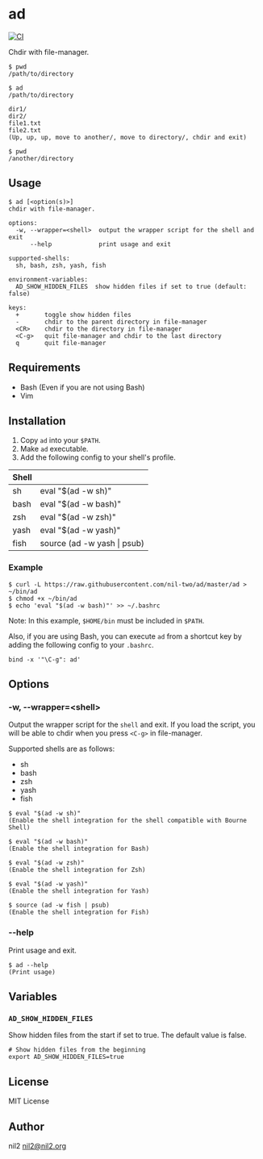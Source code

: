 ad
==

[![CI](https://github.com/nil-two/ad/actions/workflows/test.yml/badge.svg)](https://github.com/nil-two/ad/actions/workflows/test.yml)

Chdir with file-manager.

```
$ pwd
/path/to/directory

$ ad
/path/to/directory

dir1/
dir2/
file1.txt
file2.txt
(Up, up, up, move to another/, move to directory/, chdir and exit)

$ pwd
/another/directory
```

Usage
-----

```
$ ad [<option(s)>]
chdir with file-manager.

options:
  -w, --wrapper=<shell>  output the wrapper script for the shell and exit
      --help             print usage and exit

supported-shells:
  sh, bash, zsh, yash, fish

environment-variables:
  AD_SHOW_HIDDEN_FILES  show hidden files if set to true (default: false)

keys:
  +       toggle show hidden files
  -       chdir to the parent directory in file-manager
  <CR>    chdir to the directory in file-manager
  <C-g>   quit file-manager and chdir to the last directory
  q       quit file-manager
```

Requirements
------------

- Bash (Even if you are not using Bash)
- Vim

Installation
------------

1. Copy `ad` into your `$PATH`.
2. Make `ad` executable.
3. Add the following config to your shell's profile.

| Shell |                             |
|-------|-----------------------------|
| sh    | eval "$(ad -w sh)"          |
| bash  | eval "$(ad -w bash)"        |
| zsh   | eval "$(ad -w zsh)"         |
| yash  | eval "$(ad -w yash)"        |
| fish  | source (ad -w yash \| psub) |

### Example

```
$ curl -L https://raw.githubusercontent.com/nil-two/ad/master/ad > ~/bin/ad
$ chmod +x ~/bin/ad
$ echo 'eval "$(ad -w bash)"' >> ~/.bashrc
```

Note: In this example, `$HOME/bin` must be included in `$PATH`.

Also, if you are using Bash, you can execute `ad` from a shortcut key by adding the following config to your `.bashrc`.

```
bind -x '"\C-g": ad'
```

Options
-------

### -w, --wrapper=\<shell\>

Output the wrapper script for the `shell` and exit.
If you load the script, you will be able to chdir when you press `<C-g>` in file-manager.

Supported shells are as follows:

- sh
- bash
- zsh
- yash
- fish

```
$ eval "$(ad -w sh)"
(Enable the shell integration for the shell compatible with Bourne Shell)

$ eval "$(ad -w bash)"
(Enable the shell integration for Bash)

$ eval "$(ad -w zsh)"
(Enable the shell integration for Zsh)

$ eval "$(ad -w yash)"
(Enable the shell integration for Yash)

$ source (ad -w fish | psub)
(Enable the shell integration for Fish)
```

### --help

Print usage and exit.

```
$ ad --help
(Print usage)
```

Variables
---------

### `AD_SHOW_HIDDEN_FILES`

Show hidden files from the start if set to true.
The default value is false.

```
# Show hidden files from the beginning
export AD_SHOW_HIDDEN_FILES=true
```

License
-------

MIT License

Author
------

nil2 <nil2@nil2.org>
